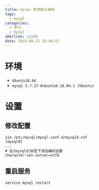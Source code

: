 ```yaml
---
title: mysql 修改默认编码
tags:
  - mysql
categories:
  - 学习
  - mysql
abbrlink: 11140
date: 2019-08-22 18:40:42
---
```


# 环境

- `Ubuntu18.04`
- `mysql 5.7.27-0ubuntu0.18.04.1 (Ubuntu) `

<!--more-->

# 设置

## 修改配置

```shell
vim /etc/mysql/mysql.conf.d/mysqld.cnf
[mysqld]
...
# 在[mysqld]标签下添加编码设置
character-set-server=utf8
```

## 重启服务

```shell
service mysql restart
```

